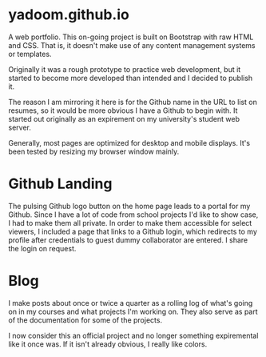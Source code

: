# yadoom.github.io
A web portfolio. This on-going project is built on Bootstrap with raw HTML and CSS. That is, it doesn't make use of any content management systems or templates.

Originally it was a rough prototype to practice web development, but it started to become more developed than intended and I decided to publish it.

The reason I am mirroring it here is for the Github name in the URL to list on resumes, so it would be more obvious I have a Github to begin with. It started out originally as an expirement on my university's student web server.

Generally, most pages are optimized for desktop and mobile displays. It's been tested by resizing my browser window mainly.

# Github Landing
The pulsing Github logo button on the home page leads to a portal for my Github. Since I have a lot of code from school projects I'd like to show case, I had to make them all private. In order to make them accessible for select viewers, I included a page that links to a Github login, which redirects to my profile after credentials to guest dummy collaborator are entered. I share the login on request.

# Blog
I make posts about once or twice a quarter as a rolling log of what's going on in my courses and what projects I'm working on. They also serve as part of the documentation for some of the projects.

I now consider this an official project and no longer something expiremental like it once was. If it isn't already obvious, I really like colors.
